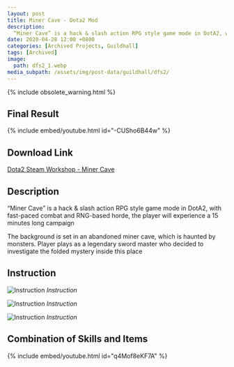 ```yaml
---
layout: post
title: Miner Cave - Dota2 Mod
description: 
  “Miner Cave” is a hack & slash action RPG style game mode in DotA2, with fast-paced combat and RNG-based horde, the player will experience a 15 minutes long campaign
date: 2020-04-28 12:00 +0800
categories: [Archived Projects, Guildhall]
tags: [Archived]
image:
  path: dfs2_1.webp
media_subpath: /assets/img/post-data/guildhall/dfs2/
---
```


{% include obsolete_warning.html %}

## Final Result
{% include embed/youtube.html id="-CUSho6B44w" %}

## Download Link
[Dota2 Steam Workshop - Miner Cave]

## Description
“Miner Cave” is a hack & slash action RPG style game mode in DotA2, with fast-paced combat and RNG-based horde, the player will experience a 15 minutes long campaign

The background is set in an abandoned miner cave, which is haunted by monsters. Player plays as a legendary sword master who decided to investigate the folded mystery inside this place

## Instruction
![Instruction](dfs2_2.webp)
_Instruction_

![Instruction](dfs2_3.webp)
_Instruction_

![Instruction](dfs2_4.webp)
_Instruction_

## Combination of Skills and Items
{% include embed/youtube.html id="q4Mof8eKF7A" %}


[Dota2 Steam Workshop - Miner Cave]: https://steamcommunity.com/sharedfiles/filedetails/?id=1970764203

